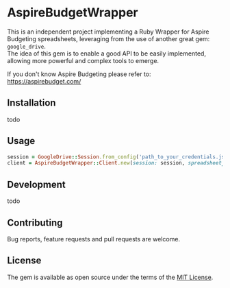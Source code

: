 # AspireBudgetWrapper

This is an independent project implementing a Ruby Wrapper for Aspire Budgeting spreadsheets, leveraging from the use of another great gem: `google_drive`.  
The idea of this gem is to enable a good API to be easily implemented, allowing more powerful and complex tools to emerge.

If you don't know Aspire Budgeting please refer to: https://aspirebudget.com/

## Installation

todo

## Usage

```ruby
session = GoogleDrive::Session.from_config('path_to_your_credentials.json')
client = AspireBudgetWrapper::Client.new(session: session, spreadsheet_key: 'YOUR_SPREADSHEET_KEY')
```

## Development

todo

## Contributing

Bug reports, feature requests and pull requests are welcome.


## License

The gem is available as open source under the terms of the [MIT License](https://opensource.org/licenses/MIT).
